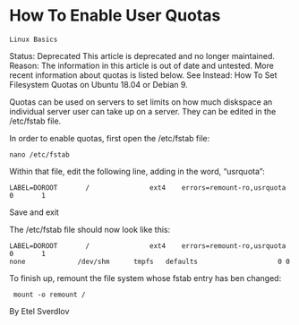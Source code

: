 # How To Enable User Quotas

```Linux Basics```



Status: Deprecated
This article is deprecated and no longer maintained.
Reason:
The information in this article is out of date and untested. More recent information about quotas is listed below.
See Instead:
How To Set Filesystem Quotas on Ubuntu 18.04 or Debian 9.

Quotas can be used on servers to set limits on how much diskspace an individual server user can take up on a server. They can be edited in the /etc/fstab file.


In order to enable quotas,  first open the /etc/fstab file:


```
nano /etc/fstab
```


Within that file, edit the following line, adding in the word, “usrquota”:


```
LABEL=DOROOT	   /               ext4    errors=remount-ro,usrquota 0       1
```


Save and exit


The /etc/fstab file should now look like this:


```
LABEL=DOROOT       /               ext4    errors=remount-ro,usrquota 0       1
none             /dev/shm      tmpfs   defaults                    0 0
```


To finish up, remount the file system whose fstab entry has ben changed:


```
 mount -o remount /
```


By Etel Sverdlov
